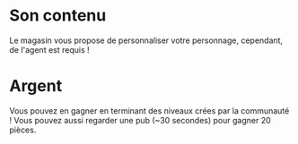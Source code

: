 <!-- TITLE: Magasin -->
<!-- SUBTITLE:  -->

# Son contenu
Le magasin vous propose de personnaliser votre personnage, cependant, de l'agent est requis !
# Argent
Vous pouvez en gagner en terminant des niveaux crées par la communauté !
Vous pouvez aussi regarder une pub (~30 secondes) pour gagner 20 pièces.